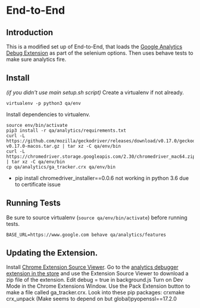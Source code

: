 # End-to-End

## Introduction

This is a modified set up of End-to-End, that loads the [Google Analytics Debug Extension](https://chrome.google.com/webstore/detail/google-analytics-debugger/jnkmfdileelhofjcijamephohjechhna/related?hl=en) as part of the selenium options. Then uses behave tests to make sure analytics fire.


## Install
*(if you didn't use main setup.sh script)*
Create a virtualenv if not already.
```
virtualenv -p python3 qa/env
```
Install dependencies to virtualenv.
```
source env/bin/activate
pip3 install -r qa/analytics/requirements.txt
curl -L https://github.com/mozilla/geckodriver/releases/download/v0.17.0/geckodriver-v0.17.0-macos.tar.gz | tar xz -C qa/env/bin
curl -L https://chromedriver.storage.googleapis.com/2.30/chromedriver_mac64.zip | tar xz -C qa/env/bin
cp qa/analytics/ga_tracker.crx qa/env/bin
```
* pip install chromedriver_installer==0.0.6 not working in python 3.6 due to certificate issue

## Running Tests
Be sure to source virtualenv (```source qa/env/bin/activate```) before running tests.

```
BASE_URL=https://www.google.com behave qa/analytics/features
```


## Updating the Extension.

Install [Chrome Extension Source Viewer](https://chrome.google.com/webstore/detail/chrome-extension-source-v/jifpbeccnghkjeaalbbjmodiffmgedin). Go to the [analytics debugger extension in the store](https://chrome.google.com/webstore/detail/google-analytics-debugger/jnkmfdileelhofjcijamephohjechhna/related?hl=en) and use the Extension Source Viewer to download a zip file of the extension. Edit debug = true in background.js
Turn on Dev Mode in the Chrome Extensions Window. Use the Pack Extension button to make a file called ga_tracker.crx.
Look into these pip packages:
crxmake
crx_unpack
(Make seems to depend on but global)pyopenssl==17.2.0
